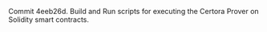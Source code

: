 Commit 4eeb26d.                    Build and Run scripts for executing the Certora Prover on Solidity smart contracts.